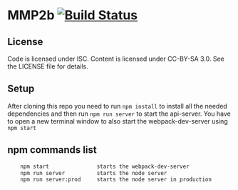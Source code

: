 # MMP2b [![Build Status](https://travis-ci.org/FHS-TeamFabulous/MMP2b.svg?branch=master)](https://travis-ci.org/FHS-TeamFabulous/MMP2b)

## License

Code is licensed under ISC. Content is licensed under CC-BY-SA 3.0. See the LICENSE file for details.


## Setup

After cloning this repo you need to run `npm install` to install all the needed dependencies and then run `npm run server` to start the api-server. 
You have to open a new terminal window to also start the webpack-dev-server using `npm start`


## npm commands list
```bash  
    npm start               starts the webpack-dev-server
    npm run server          starts the node server
    npm run server:prod     starts the node server in production
```
